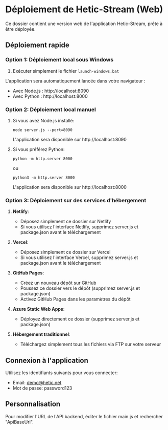 # Déploiement de Hetic-Stream (Web)

Ce dossier contient une version web de l'application Hetic-Stream, prête à être déployée.

## Déploiement rapide

### Option 1: Déploiement local sous Windows

1. Exécuter simplement le fichier `launch-windows.bat`

L'application sera automatiquement lancée dans votre navigateur :
- Avec Node.js : http://localhost:8090
- Avec Python : http://localhost:8000

### Option 2: Déploiement local manuel

1. Si vous avez Node.js installé:
   ```
   node server.js --port=8090
   ```
   L'application sera disponible sur http://localhost:8090

2. Si vous préférez Python:
   ```
   python -m http.server 8000
   ```
   ou
   ```
   python3 -m http.server 8000
   ```
   L'application sera disponible sur http://localhost:8000

### Option 3: Déploiement sur des services d'hébergement

1. **Netlify**:
   - Déposez simplement ce dossier sur Netlify
   - Si vous utilisez l'interface Netlify, supprimez server.js et package.json avant le téléchargement

2. **Vercel**:
   - Déposez simplement ce dossier sur Vercel
   - Si vous utilisez l'interface Vercel, supprimez server.js et package.json avant le téléchargement

3. **GitHub Pages**:
   - Créez un nouveau dépôt sur GitHub
   - Poussez ce dossier vers le dépôt (supprimez server.js et package.json)
   - Activez GitHub Pages dans les paramètres du dépôt

4. **Azure Static Web Apps**:
   - Déployez directement ce dossier (supprimez server.js et package.json)

5. **Hébergement traditionnel**:
   - Téléchargez simplement tous les fichiers via FTP sur votre serveur

## Connexion à l'application

Utilisez les identifiants suivants pour vous connecter:
- Email: demo@hetic.net
- Mot de passe: password123

## Personnalisation

Pour modifier l'URL de l'API backend, éditer le fichier main.js et rechercher "ApiBaseUrl".
